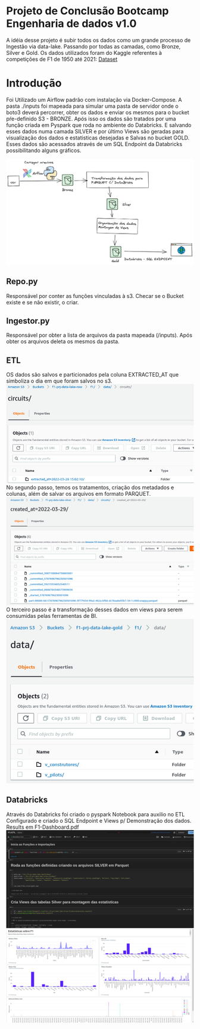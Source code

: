 # Projeto de Conclusão Bootcamp Engenharia de dados v1.0

A idéia desse projeto é subir todos os dados como um grande processo de Ingestão via data-lake.
Passando por todas as camadas, como Bronze, Silver e Gold. 
Os dados utilizados foram do Kaggle referentes à competições de F1 de 1950 até 2021:
[Dataset](https://www.kaggle.com/rohanrao/formula-1-world-championship-1950-2020)

# Introdução

Foi Utilizado um Airflow padrão com instalação via Docker-Compose.
A pasta ./inputs foi mapeada para simular uma pasta de servidor onde o boto3 deverá percorrer, obter os dados e enviar os mesmos para o bucket pŕe-definido S3 - BRONZE. Após isso os dados são tratados por uma função criada em Pyspark que roda no ambiente do Databricks. E salvando esses dados numa camada SILVER e por último Views são geradas para visualização dos dados e estatisticas desejadas e Salvas no bucket GOLD.
Esses dados são acessados através de um SQL Endpoint da Databricks possibilitando alguns gráficos.

![Blueprint](./blueprint.png)

## Repo.py
Responsável por conter as funções vinculadas à s3. Checar se o Bucket existe e se não existir, o criar.
## Ingestor.py
Responsável por obter a lista de arquivos da pasta mapeada (/inputs). Após obter os arquivos deleta os mesmos da pasta.

## ETL
OS dados são salvos e particionados pela coluna EXTRACTED_AT que simboliza o dia em que foram salvos no s3.
![RAW](./dags/aws_dag/Results/BucketRaw.png)
No segundo passo, temos os tratamentos, criação dos metadados e colunas, além de salvar os arquivos em formato PARQUET.
![Silver](./dags/aws_dag/Results/BucketSilver.png)
O terceiro passo é a transformação desses dados em views para serem consumidas pelas ferramentas de BI.
![Gold](./dags/aws_dag/Results/BucketGold.png)
## Databricks

Através do Databricks foi criado o pyspark Notebook para auxilio no ETL 
Configurado e criado o SQL Endpoint e Views p/ Demonstração dos dados.
Results em F1-Dashboard.pdf
![ETL](./Databricks/ETL.png)
![Results](./Databricks/Results.png)
